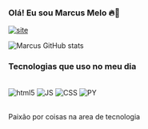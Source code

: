 
### Olá! Eu sou Marcus Melo 🔥👊

[![site](https://img.shields.io/badge/JavaScript-323330?style=for-the-badge&logo=javascript&logoColor=F7DF1E)](https://www.instagram.com/vini.xz.tar/)

![Marcus GitHub stats](https://github-readme-stats.vercel.app/api?username=devMarcus&show_icons=true&theme=radical)


### Tecnologias que uso no meu dia

<div style="display: inline_block"><br/>
<img aling="center" alt="html5"    src="https://img.shields.io/badge/HTML5-E34F26?style=for-the-badge&logo=html5&logoColor=white" />




<img aling="center" alt="JS"    src="https://img.shields.io/badge/JavaScript-F7DF1E?style=for-the-badge&logo=javascript&logoColor=black" />

<img aling="center" alt="CSS"    src="https://img.shields.io/badge/CSS3-1572B6?style=for-the-badge&logo=css3&logoColor=white" />
<img aling="center" alt="PY"    src="https://img.shields.io/badge/Python-14354C?style=for-the-badge&logo=python&logoColor=white" />
</div><br/>

Paixão por coisas na area de tecnologia

 
